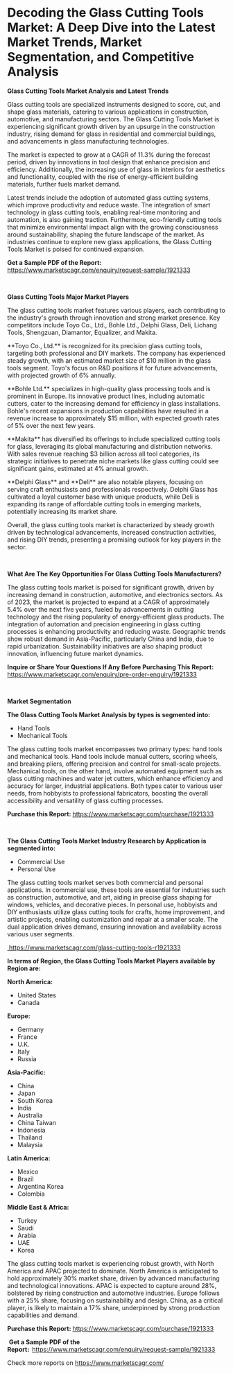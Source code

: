 <p><h1>Decoding the Glass Cutting Tools Market: A Deep Dive into the Latest Market Trends, Market Segmentation, and Competitive Analysis</h1></p><p><strong>Glass Cutting Tools Market Analysis and Latest Trends</strong></p>
<p><p>Glass cutting tools are specialized instruments designed to score, cut, and shape glass materials, catering to various applications in construction, automotive, and manufacturing sectors. The Glass Cutting Tools Market is experiencing significant growth driven by an upsurge in the construction industry, rising demand for glass in residential and commercial buildings, and advancements in glass manufacturing technologies. </p><p>The market is expected to grow at a CAGR of 11.3% during the forecast period, driven by innovations in tool design that enhance precision and efficiency. Additionally, the increasing use of glass in interiors for aesthetics and functionality, coupled with the rise of energy-efficient building materials, further fuels market demand. </p><p>Latest trends include the adoption of automated glass cutting systems, which improve productivity and reduce waste. The integration of smart technology in glass cutting tools, enabling real-time monitoring and automation, is also gaining traction. Furthermore, eco-friendly cutting tools that minimize environmental impact align with the growing consciousness around sustainability, shaping the future landscape of the market. As industries continue to explore new glass applications, the Glass Cutting Tools Market is poised for continued expansion.</p></p>
<p><strong>Get a Sample PDF of the Report:&nbsp;</strong> <a href="https://www.marketscagr.com/enquiry/request-sample/1921333?utm_campaign=3018&utm_medium=2&utm_source=Github&utm_content=ia&utm_term=10042025&utm_id=glass-cutting-tools">https://www.marketscagr.com/enquiry/request-sample/1921333</a></p>
<p>&nbsp;</p>
<p><strong>Glass Cutting Tools Major Market Players</strong></p>
<p><p>The glass cutting tools market features various players, each contributing to the industry's growth through innovation and strong market presence. Key competitors include Toyo Co., Ltd., Bohle Ltd., Delphi Glass, Deli, Lichang Tools, Shengzuan, Diamantor, Equalizer, and Makita.</p><p>**Toyo Co., Ltd.** is recognized for its precision glass cutting tools, targeting both professional and DIY markets. The company has experienced steady growth, with an estimated market size of $10 million in the glass tools segment. Toyo's focus on R&D positions it for future advancements, with projected growth of 6% annually.</p><p>**Bohle Ltd.** specializes in high-quality glass processing tools and is prominent in Europe. Its innovative product lines, including automatic cutters, cater to the increasing demand for efficiency in glass installations. Bohle's recent expansions in production capabilities have resulted in a revenue increase to approximately $15 million, with expected growth rates of 5% over the next few years.</p><p>**Makita** has diversified its offerings to include specialized cutting tools for glass, leveraging its global manufacturing and distribution networks. With sales revenue reaching $3 billion across all tool categories, its strategic initiatives to penetrate niche markets like glass cutting could see significant gains, estimated at 4% annual growth.</p><p>**Delphi Glass** and **Deli** are also notable players, focusing on serving craft enthusiasts and professionals respectively. Delphi Glass has cultivated a loyal customer base with unique products, while Deli is expanding its range of affordable cutting tools in emerging markets, potentially increasing its market share.</p><p>Overall, the glass cutting tools market is characterized by steady growth driven by technological advancements, increased construction activities, and rising DIY trends, presenting a promising outlook for key players in the sector.</p></p>
<p>&nbsp;</p>
<p><strong>What Are The Key Opportunities For Glass Cutting Tools Manufacturers?</strong></p>
<p><p>The glass cutting tools market is poised for significant growth, driven by increasing demand in construction, automotive, and electronics sectors. As of 2023, the market is projected to expand at a CAGR of approximately 5.4% over the next five years, fueled by advancements in cutting technology and the rising popularity of energy-efficient glass products. The integration of automation and precision engineering in glass cutting processes is enhancing productivity and reducing waste. Geographic trends show robust demand in Asia-Pacific, particularly China and India, due to rapid urbanization. Sustainability initiatives are also shaping product innovation, influencing future market dynamics.</p></p>
<p><strong>Inquire or Share Your Questions If Any Before Purchasing This Report:</strong> <a href="https://www.marketscagr.com/enquiry/pre-order-enquiry/1921333?utm_campaign=3018&utm_medium=2&utm_source=Github&utm_content=ia&utm_term=10042025&utm_id=glass-cutting-tools">https://www.marketscagr.com/enquiry/pre-order-enquiry/1921333</a></p>
<p>&nbsp;</p>
<p><strong>Market Segmentation</strong></p>
<p><strong>The Glass Cutting Tools Market Analysis by types is segmented into:</strong></p>
<p><ul><li>Hand Tools</li><li>Mechanical Tools</li></ul></p>
<p><p>The glass cutting tools market encompasses two primary types: hand tools and mechanical tools. Hand tools include manual cutters, scoring wheels, and breaking pliers, offering precision and control for small-scale projects. Mechanical tools, on the other hand, involve automated equipment such as glass cutting machines and water jet cutters, which enhance efficiency and accuracy for larger, industrial applications. Both types cater to various user needs, from hobbyists to professional fabricators, boosting the overall accessibility and versatility of glass cutting processes.</p></p>
<p><strong>Purchase this Report:&nbsp;</strong><a href="https://www.marketscagr.com/purchase/1921333?utm_campaign=3018&utm_medium=2&utm_source=Github&utm_content=ia&utm_term=10042025&utm_id=glass-cutting-tools">https://www.marketscagr.com/purchase/1921333</a></p>
<p>&nbsp;</p>
<p><strong>The Glass Cutting Tools Market Industry Research by Application is segmented into:</strong></p>
<p><ul><li>Commercial Use</li><li>Personal Use</li></ul></p>
<p><p>The glass cutting tools market serves both commercial and personal applications. In commercial use, these tools are essential for industries such as construction, automotive, and art, aiding in precise glass shaping for windows, vehicles, and decorative pieces. In personal use, hobbyists and DIY enthusiasts utilize glass cutting tools for crafts, home improvement, and artistic projects, enabling customization and repair at a smaller scale. The dual application drives demand, ensuring innovation and availability across various user segments.</p></p>
<p><a href="https://www.marketscagr.com/glass-cutting-tools-r1921333?utm_campaign=3018&utm_medium=2&utm_source=Github&utm_content=ia&utm_term=10042025&utm_id=glass-cutting-tools">&nbsp;https://www.marketscagr.com/glass-cutting-tools-r1921333</a></p>
<p><strong>In terms of Region, the Glass Cutting Tools Market Players available by Region are:</strong></p>
<p>
    <p> <strong> North America: </strong>
        <ul>
            <li>United States</li>
            <li>Canada</li>
        </ul>
        </p> 
    <p> <strong> Europe: </strong>
        <ul>
            <li>Germany</li>
            <li>France</li>
            <li>U.K.</li>
            <li>Italy</li>
            <li>Russia</li>
        </ul>
        </p> 
    <p> <strong> Asia-Pacific: </strong>
        <ul>
            <li>China</li>
            <li>Japan</li>
            <li>South Korea</li>
            <li>India</li>
            <li>Australia</li>
            <li>China Taiwan</li>
            <li>Indonesia</li>
            <li>Thailand</li>
            <li>Malaysia</li>
        </ul>
        </p> 
    <p> <strong> Latin America: </strong>
        <ul>
            <li>Mexico</li>
            <li>Brazil</li>
            <li>Argentina Korea</li>
            <li>Colombia</li>
        </ul>
        </p> 
    <p> <strong> Middle East & Africa: </strong>
        <ul>
            <li>Turkey</li>
            <li>Saudi</li>
            <li>Arabia</li>
            <li>UAE</li>
            <li>Korea</li>
        </ul>
    </p>
    </p>
<p><p>The glass cutting tools market is experiencing robust growth, with North America and APAC projected to dominate. North America is anticipated to hold approximately 30% market share, driven by advanced manufacturing and technological innovations. APAC is expected to capture around 28%, bolstered by rising construction and automotive industries. Europe follows with a 25% share, focusing on sustainability and design. China, as a critical player, is likely to maintain a 17% share, underpinned by strong production capabilities and demand.</p></p>
<p><strong>Purchase this Report: </strong><a href="https://www.marketscagr.com/purchase/1921333?utm_campaign=3018&utm_medium=2&utm_source=Github&utm_content=ia&utm_term=10042025&utm_id=glass-cutting-tools">https://www.marketscagr.com/purchase/1921333</a></p>
<p>&nbsp;<strong>Get a Sample PDF of the Report:&nbsp;&nbsp;</strong><a href="https://www.marketscagr.com/enquiry/request-sample/1921333?utm_campaign=3018&utm_medium=2&utm_source=Github&utm_content=ia&utm_term=10042025&utm_id=glass-cutting-tools">https://www.marketscagr.com/enquiry/request-sample/1921333</a></p>
<p><strong></strong></p>
<p>Check more reports on <a href="https://www.marketscagr.com/?utm_campaign=3018&utm_medium=2&utm_source=Github&utm_content=ia&utm_term=10042025&utm_id=glass-cutting-tools">https://www.marketscagr.com/</a></p>